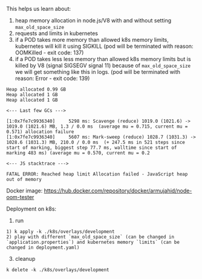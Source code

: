 This helps us learn about:

1) heap memory allocation in node.js/V8 with and without setting `max_old_space_size`
2) requests and limits in kubernetes
3) if a POD takes more memory than allowed k8s memory limits, kubernetes will kill it using SIGKILL (pod will be terminated
with reason: OOMKilled - exit code: 137)
1) if a POD takes less less memory than allowed k8s memory limits but is killed by V8 (signal SIGSEGV signal 11) because of `max_old_space_size` we will get something like this in logs. (pod will be terminated
with reason: Error - exit code: 139)
```
Heap allocated 0.99 GB
Heap allocated 1 GB
Heap allocated 1 GB

<--- Last few GCs --->

[1:0x7fe7c9936340]     5298 ms: Scavenge (reduce) 1019.0 (1021.6) -> 1019.0 (1021.6) MB, 1.3 / 0.0 ms  (average mu = 0.715, current mu = 0.571) allocation failure 
[1:0x7fe7c9936340]     5607 ms: Mark-sweep (reduce) 1028.7 (1031.3) -> 1028.6 (1031.3) MB, 210.0 / 0.0 ms  (+ 247.5 ms in 521 steps since start of marking, biggest step 77.7 ms, walltime since start of marking 483 ms) (average mu = 0.570, current mu = 0.2

<--- JS stacktrace --->

FATAL ERROR: Reached heap limit Allocation failed - JavaScript heap out of memory
```

Docker image: https://hub.docker.com/repository/docker/armujahid/node-oom-tester

Deployment on k8s:
1) run
```
1) k apply -k ./k8s/overlays/development
2) play with different `max_old_space_size` (can be changed in `application.properties`) and kubernetes memory `limits` (can be changed in deployment.yaml)
```
3) cleanup
```
k delete -k ./k8s/overlays/development
```